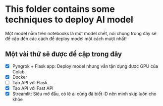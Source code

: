 # This folder contains some techniques to deploy AI model
Một model nằm trên notebooks là một model chết, nói chung trong đây sẽ đề cập đến các cách để deploy model một cách mượt nhất!

## Một vài thứ sẽ được đề cập trong đây
- [x] Pyngrok + Flask app: Deploy model nhưng vẫn tận dụng được GPU của Colab.
- [x]  Docker
- [ ]  Tạo API với Flask
- [x] Tạo API với Fast API
- [x] Streamlit: Siêu mở đầu, có lẽ ai cũng đã biết :D nên mình skip luôn cho khỏe
